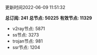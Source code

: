 更新时间2022-06-09 11:51:32

**总订阅: 241**
**总节点: 50225**
**有效节点: 11329**
- v2ray节点: 5871
- ss节点: 3273
- trojan节点: 981
- ssr节点: 1204
